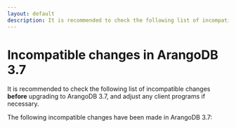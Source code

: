 ```yaml
---
layout: default
description: It is recommended to check the following list of incompatible changes before upgrading to ArangoDB 3.7
---
```

Incompatible changes in ArangoDB 3.7
====================================

It is recommended to check the following list of incompatible changes **before**
upgrading to ArangoDB 3.7, and adjust any client programs if necessary.

The following incompatible changes have been made in ArangoDB 3.7:

